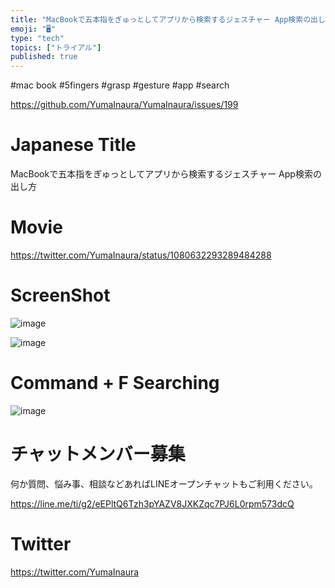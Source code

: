 ```yaml
---
title: "MacBookで五本指をぎゅっとしてアプリから検索するジェスチャー App検索の出し方"
emoji: "🖥"
type: "tech"
topics: ["トライアル"]
published: true
---
```


#mac book #5fingers #grasp #gesture #app #search 

https://github.com/YumaInaura/YumaInaura/issues/199

# Japanese Title

MacBookで五本指をぎゅっとしてアプリから検索するジェスチャー App検索の出し方

# Movie

https://twitter.com/YumaInaura/status/1080632293289484288

# ScreenShot

![image](https://user-images.githubusercontent.com/13635059/50619965-00f6ab00-0f40-11e9-8a8a-fae29fffa0c1.png)

![image](https://user-images.githubusercontent.com/13635059/50619951-f3412580-0f3f-11e9-974e-b85441f3e69d.png)

# Command + F Searching 

![image](https://user-images.githubusercontent.com/13635059/50619829-17503700-0f3f-11e9-998a-74e06c3c9a44.png)









<!-- Update From Qiita API -->

# チャットメンバー募集


何か質問、悩み事、相談などあればLINEオープンチャットもご利用ください。

https://line.me/ti/g2/eEPltQ6Tzh3pYAZV8JXKZqc7PJ6L0rpm573dcQ





# Twitter


https://twitter.com/YumaInaura


<!-- Update From Qiita API -->


